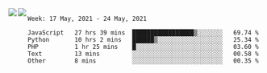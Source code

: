 <a href="https://github.com/anuraghazra/github-readme-stats">
  <img align="left" src="https://github-readme-stats.vercel.app/api?username=Tanesan&count_private=true&show_icons=true" />
</a>
<a href="https://github.com/anuraghazra/github-readme-stats">
  <img align="left" src="https://github-readme-stats.vercel.app/api/top-langs/?username=Tanesan" />
</a>

<!--START_SECTION:waka-->
```text
Week: 17 May, 2021 - 24 May, 2021

JavaScript   27 hrs 39 mins  █████████████████▒░░░░░░░   69.74 % 
Python       10 hrs 2 mins   ██████▒░░░░░░░░░░░░░░░░░░   25.34 % 
PHP          1 hr 25 mins    █░░░░░░░░░░░░░░░░░░░░░░░░   03.60 % 
Text         13 mins         ░░░░░░░░░░░░░░░░░░░░░░░░░   00.58 % 
Other        8 mins          ░░░░░░░░░░░░░░░░░░░░░░░░░   00.35 % 
```
<!--END_SECTION:waka-->
